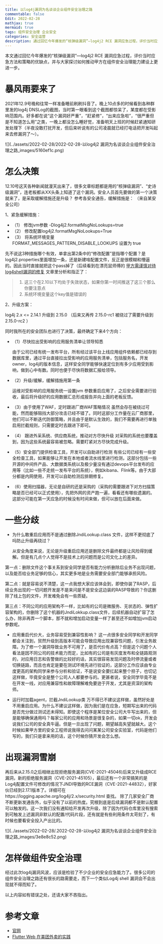 ```yaml
---
title: 以log4j漏洞为名谈谈企业组件安全治理之路
commentable: false
Edit: 2022-02-28
mathjax: true
mermaid: true
tags: 组件安全治理 企业安全
categories: 安全运营
description: 通过回忆今年爆发的“核弹级漏洞”—log4j2 RCE 漏洞应急过程，评价当时应急方法和策略的优缺点，并期待与大家探讨如何推动甲方在组件安全治理能力建设上更进一步。
---
```


本文通过回忆今年爆发的“核弹级漏洞”—log4j2 RCE 漏洞应急过程，评价当时应急方法和策略的优缺点，并与大家探讨如何推动甲方在组件安全治理能力建设上更进一步。

# 暴风雨要来了

2021年12.9号晚和往常一样准备睡前刷刷抖音了。晚上10点多的时候看到各种群里发的log4j  DNSLog的截图，当时第一眼看到这个截图都惊呆了，某度都在受影响范围内。好多都在说“这个漏洞好严重”，“赶紧修”，“出来应急啦”，“很严重但是不知道怎么用”之类，一晚上都没怎么睡好觉，准备明天上班的时候赶紧通知研发处理下（半夜没敢打扰开发，但后来听说有的公司凌晨就已经打电话把开发叫起来去修漏洞了～）。

![](../assets/2022-02-28/2022-02-28-以log4j2 漏洞为名谈谈企业组件安全治理之路_images/5160ef1c.png)

# 怎么决策

12.10号这天各种新闻就漫天出来了，很多文章标题都是用的“核弹级漏洞”、“史诗级漏洞”，连老板都从XX头条上知道了这个漏洞。安全人员首先要做的第一个决策就来了，是采取缓解措施还是升级？
参考各安全通告，缓解措施是：
（来自某安全公司）

<bold> 1、紧急缓解措施：</bold>

- （1） 修改jvm参数 -Dlog4j2.formatMsgNoLookups=true     
- （2） 修改配置log4j2.formatMsgNoLookups=True
- （3） 将系统环境变量 FORMAT_MESSAGES_PATTERN_DISABLE_LOOKUPS 设置为 true

先不说这3种措施哪个有效，单拿出第2条中的“修改配置”是指哪个配置？是log4j2.properties里面增加一条，还是新建啥配置文件，反正是很模糊和懵逼的。因此当时直接就把这个pass掉了（后续看到在漂亮鼠师傅的 [甲方需谨慎对待log4shell漏洞的修复](http://mp.weixin.qq.com/s?__biz=MzIxNDAyNjQwNg==&mid=2456098698&idx=1&sn=8c66b476cb303bdf413337bc5c92e127&chksm=803c6643b74bef55d1606a424e555ef09e27b8736928acdca027332453c6d9e4d7a11d7e589d#rd)
文章里分析和指正了：
> 1. 这三个在2.10以下均处于失效状态，如果你第一时间推送了这三个那么你要注意点
> 2. 系统环境变量这个key值是错误的

<bold> 2、升级方案：</bold>

log4j 2.x <= 2.14.1 升级到 2.15.0 （后来又再传 2.15.0-rc1 被绕过了需要升级到2.15.0-rc2 ）

同时我所在的安全团队也进行了决策，最终确定下来4个方向：

- （1）尽快拉出受影响的应用服务清单让领导知悉

   由于公司已经有统一发布平台，所有经过该平台上线应用组件依赖都已经存到数据库里，通过平台直接拉出受影响的应用服务清单，包括服务名，开发owner，log4j的版本信息，这样安全同学能够快速定位到有多少应用受到影响，做到心中有数。同时也便于尽快将数据汇报给领导。

- （2）升级/缓解，缓解措施用第一条
  
   运维对受影响的应用服务统一设置jvm 参数重启应用了，之后安全需要进行验收，最后将升级好的应用数据汇总形成报告并向上面的老板反馈。
- （3）由于使用了WAF，定时跟进厂商WAF策略情况
   虽然会存在被绕过可能，然而能够阻挡大部分攻击已经不错了。同时这部分工作量在云厂商那里，他们可以不断迭代防御策略，并且由于是默认生效的，我们不需要再进行单独启用拦截规则，只需要定时去跟进下即可。

- （4） 跟进外采系统、供应商系统，推动对方尽快升级
   对采购的系统也要覆盖到，因为这些系统最容易被忽略。需要盯紧对方尽快完成升级。

- （5）安全部门提供检查工具，开发可以自助进行检测
    有些公司已经有一些安全检查工具，如果能够让开发在本地或者流水线里进行检测，这部分包括一些开源的中间件产品、大数据类系统以及极少量没有通过devops平台发布的应用等（比如一些不走统一发布平台的系统），例如kibana、Flink等。由于大部分都是内网使用，开发可以自助检测后排期修复。

- （6）使用扫描器，无论是自研的还是采购的（采购的需要跟进下对方扫描策略是否已经可以正式使用），先把外网的资产跑一遍，看看还有哪些遗漏的。
   这部分可能在第一天应急的时候没有时间来做，但可以放在后面来做。

# 一些分歧
- 为什么敢重启应用而不是通过删除JndiLookup.class 文件，这样不更彻底了吗防止升级再绕过？
      
   从安全角度来说，无论是升级重启应用还是删除文件最终都是让风险得到缓解。但是有几点个人觉得不是技术上的问题而是公司文化上的差异。

第一点：删除文件这个事关系到安全同学是否有能力分析删除后业务不出现问题，以及能否给业务足够的信心，其实更多地是业务需要安全部门能够承担风险。

第二点：就是容易说不清楚，这一点我想大家应该体会到，即使你装了RASP，后续业务出现的一切问题开发是不是来问是不是安全这边装的RASP导致的？你这删除了线上包的文件，开发难免会有一些质疑。

第三点：不同公司的应用架构不一样，比如有的公司是微服务、无状态的、弹性扩容架构的，你删除了这个机器的JndiLokkup.class文件，后续机器自动扩容了怎么办，除非再弄一个脚本，那不就和增加启动变量一样了甚至还不如增加jvm启动参数呢。

- 应用重启代价大，业务容易受到兼容性影响？
这一点很多安全同学和开发同学都会关注到，贸然升级到高版本可能会导致应用出现兼容性问题，引发业务故障。为了修一个漏洞导致业务不可用了，是否代价有点高？但是这个问题个人看法是因不同公司的技术能力而定，比如有的公司是有灰度发布和全链路观测的，对应用日志和告警做的比较好的话，其实很容易发现问题及时停流量或者切换链路，而且也肯定是要在测试环境先进行验证的，这部分工作应该由专业度更高的架构同学来参与分析和验证，不是说安全要扛起来整个担子，也切记这样做，毕竟安全是整个公司人人都要参与的。更甚者说，安全同学毕竟不是在开发一线，对应用兼容性和故障理解难免要逊于开发，尤其是资深的架构师。

- 运行时加载agent，拦截JndiLookup类
万不得已不建议这样做，虽然好处是不用重启应用。为什么不建议这样做，因为我们是在应急，短期写出来的代码是否充分做过测试还未得知。即使这个程序是某位安全公司大牛写出来的，但是能够确保通用吗？每家公司的应用和场景是很复杂的，如果一切ok，开发会说我们公司的安全真牛逼。但是一旦出现了问题，期望越高失望就越大。这个时候如果甲方里的安全工程师说我得去问问某某公司安全实验室，代码是他们写的，我们只是拿来用的话，这个时候你猜开发会怎么想。

# 出现漏洞雪崩
再后来从2.15.0之后相继出现拒绝服务漏洞(CVE-2021-45046)后来又升级成RCE漏洞，新的拒绝服务漏洞（CVE-2021-45105），最后还有一个非常搞笑的是Log4j配置文件可修改的情况下JNDI导致的RCE漏洞（CVE-2021-44832），好家伙已经到2.17.1版本了。详细可在https://logging.apache.org/log4j/2.x/security.html 查找。
除了几家安全厂商不断更新发通告外，似乎没有了以前的热度。究根到底是后续漏洞都不是默认配置可以触发的。这一次我们没有通知给开发再次升级，除了因为代码仓库里没有搜索到可触发上述漏洞非默认的配置/代码片段，还有就是有些利用条件太苛刻了，有时候也要看安全投入产出比的。

![](../assets/2022-02-28/.2022-02-28-以log4j2 漏洞为名谈谈企业组件安全治理之路_images/3e8e8c52.png)

# 怎样做组件安全治理
经过此次log4j漏洞风波，应该是检验了不少企业的安全应急能力了。很多公司的组件安全治理之路还有很长的路需要走，而下一个类似Log4j shell 漏洞会不会出现就不得而知了。


以上内容如有错误之处，还请大家不吝指出。

# 参考文章
- [官网](https://flutter.dev)
- [Flutter Web 在美团外卖的实践](https://mp.weixin.qq.com/s/cJjKZCqc8UuzvEtxK1BJCw)
